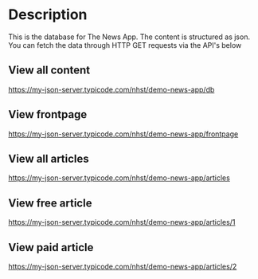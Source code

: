 # Description
This is the database for The News App. The content is structured as json.  
You can fetch the data through HTTP GET requests via the API's below

## View all content
https://my-json-server.typicode.com/nhst/demo-news-app/db

## View frontpage
https://my-json-server.typicode.com/nhst/demo-news-app/frontpage

## View all articles
https://my-json-server.typicode.com/nhst/demo-news-app/articles

## View free article
https://my-json-server.typicode.com/nhst/demo-news-app/articles/1

## View paid article
https://my-json-server.typicode.com/nhst/demo-news-app/articles/2
